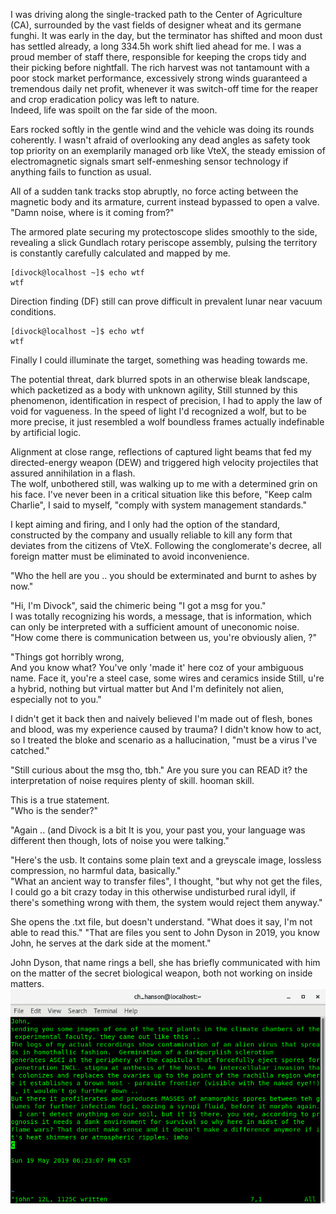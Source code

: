 I was driving along the single-tracked path to the Center of Agriculture (CA), surrounded by the vast fields of designer wheat and its germane funghi. It was early in the day, but the terminator has shifted and moon dust has settled already, a long 334.5h work shift lied ahead for me. I was a proud member of staff there, responsible for keeping the crops tidy and their picking before nightfall. 
The rich harvest was not tantamount with a poor stock market performance, excessively strong winds guaranteed a tremendous daily net profit, whenever it was switch-off time for the reaper and crop eradication policy was left to nature.<br> 
Indeed, life was spoilt on the far side of the moon.

Ears rocked softly in the gentle wind and the vehicle was doing its rounds coherently. I wasn't afraid of overlooking any dead angles as safety took top priority on an exemplarily managed orb like VteX, 
the steady emission of electromagnetic signals
smart self-enmeshing sensor technology
if anything fails to function as usual. 

All of a sudden tank tracks stop abruptly, no force acting between the magnetic body and its armature, current instead bypassed to open a valve.
"Damn noise, where is it coming from?"<br>

The armored plate securing my protectoscope slides smoothly to the side, revealing a slick Gundlach rotary periscope assembly, 
pulsing the territory is constantly carefully calculated and mapped by me.
```
[divock@localhost ~]$ echo wtf
wtf
```
Direction finding (DF) still can prove difficult in prevalent lunar near vacuum conditions. 
```
[divock@localhost ~]$ echo wtf
wtf
```
Finally I could illuminate the target, something was heading towards me. 

The potential threat, dark blurred spots in an otherwise bleak landscape, which packetized as a body with unknown agility, 
Still stunned by this phenomenon, 
identification
in respect of precision, I had to apply the law of void for vagueness. 
In the speed of light I'd recognized a wolf, but to be more precise, it just resembled a wolf
boundless frames 
actually indefinable by artificial logic.<br>


Alignment at close range, reflections of captured light beams that fed my directed-energy weapon (DEW) and triggered high velocity projectiles that assured annihilation in a flash.<br>
The wolf, unbothered still, was walking up to me with a determined grin on his face. 
I've never been in a critical situation like this before, "Keep calm Charlie",
I said to myself, "comply with system management standards."

I kept aiming and firing, and I only had the option of the standard, constructed by the company and usually reliable to kill any form that deviates from the citizens of VteX. 
Following the conglomerate's decree, all foreign matter must be eliminated to avoid inconvenience.



"Who the hell are you .. you should be exterminated and burnt to ashes by now."

"Hi, I'm Divock", said the chimeric being "I got a msg for you."<br> 
I was totally recognizing his words, a message, that is information, which can only be interpreted with a sufficient amount of uneconomic noise.<br> 
"How come there is communication between us, you're obviously alien, ?"

"Things got horribly wrong,<br> 
And you know what? You've only 'made it' here coz of your ambiguous name. Face it, you're a steel case, some wires and ceramics inside
Still, u're a hybrid, nothing but virtual matter but 
And I'm definitely not alien, especially not to you."

I didn't get it back then and naively believed I'm made out of flesh, bones and blood, was my experience caused by trauma? 
I didn't know how to act, so I treated the bloke and scenario as a hallucination, "must be a virus I've catched."

"Still curious about the msg tho, tbh."
Are you sure you can READ it? the interpretation of noise requires plenty of skill. hooman skill.<br>
 
This is a true statement.<br>
"Who is the sender?" 

"Again .. (and Divock is a bit 
It is you, your past you, your language was different then though, lots of noise you were talking."<br>

"Here's the usb. It contains some plain text and a greyscale image, lossless compression, no harmful data, basically."<br>
"What an ancient way to transfer files", I thought, "but why not get the files, 
I could go a bit crazy today in this otherwise undisturbed rural idyll, if there's something wrong with them, the system would reject them anyway."


She opens the .txt file, but doesn't understand. "What does it say, I'm not able to read this."
"That are files you sent to John Dyson in 2019, you know John, he serves at the dark side at the moment." 

John Dyson, that name rings a bell, she has briefly communicated with him on the matter of the secret biological weapon, both not working on inside matters.
![](https://github.com/the-vtex-files/the-vtex-files.github.io/blob/master/images/letter.gif)
